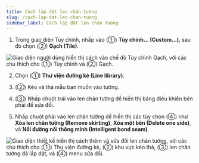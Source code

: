 ```yaml
---
title: Cách lắp đặt len chân tường
slug: /cach-lap-dat-len-chan-tuong
sidebar_label: Cách lắp đặt len chân tường
---
```


1. Trong giao diện Tùy chỉnh, nhấp vào (①) **Tùy chỉnh... (Custom...)**, sau đó chọn (②) **Gạch (Tile)**.

![Giao diện người dùng hiển thị cách vào chế độ Tùy chỉnh Gạch, với các chú thích cho (①) Tùy chỉnh và (②) Gạch.](https://storage.googleapis.com/jegavn_kb/images/fafd4ae9-088d-4882-b67c-07b65dffc691.png)

2. Chọn (①) **Thư viện đường kẻ (Line library)**.

3. (②) Kéo và thả mẫu bạn muốn vào tường.

4. (③) Nhấp chuột trái vào len chân tường để hiển thị bảng điều khiển bên phải để sửa đổi.

5. Nhấp chuột phải vào len chân tường để hiển thị các tùy chọn (④) như **Xóa len chân tường (Remove skirting)**, **Xóa một bên (Delete one side)**, và **Nối đường nối thông minh (Intelligent bond seam)**.

![Giao diện thiết kế hiển thị cách thêm và sửa đổi len chân tường, với các chú thích cho (①) Thư viện đường kẻ, (②) khu vực kéo thả, (③) len chân tường đã lắp đặt, và (④) menu sửa đổi.](https://storage.googleapis.com/jegavn_kb/images/9045339a-be19-49db-9698-88dfbf6fe243.png)